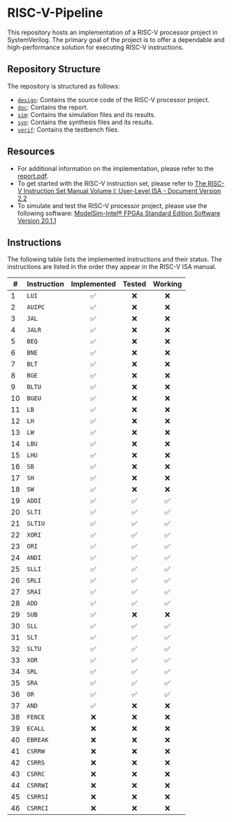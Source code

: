 # RISC-V-Pipeline

This repository hosts an implementation of a RISC-V processor project in SystemVerilog. The primary goal of the project is to offer a dependable and high-performance solution for executing RISC-V instructions.

## Repository Structure
The repository is structured as follows:
- [`design`](/design): Contains the source code of the RISC-V processor project.
- [`doc`](/doc): Contains the report.
- [`sim`](/sim): Contains the simulation files and its results.
- [`syn`](/syn): Contains the synthesis files and its results.
- [`verif`](/test): Contains the testbench files.

## Resources
- For additional information on the implementation, please refer to the [report.pdf](doc/report.pdf).
- To get started with the RISC-V instruction set, please refer to [The RISC-V Instruction Set Manual Volume I: User-Level ISA - Document Version 2.2](https://riscv.org/wp-content/uploads/2017/05/riscv-spec-v2.2.pdf)
- To simulate and test the RISC-V processor project, please use the following software: [ModelSim-Intel® FPGAs Standard Edition Software Version 20.1.1](https://www.intel.com/content/www/us/en/software-kit/750666/modelsim-intel-fpgas-standard-edition-software-version-20-1-1.html)

## Instructions
The following table lists the implemented instructions and their status. The instructions are listed in the order they appear in the RISC-V ISA manual.

| # | Instruction | Implemented | Tested | Working |
|---|-------------|:-----------:|:------:|:-------:|
| 1 | `LUI`       |     ✅     |   ❌   |   ❌   |
| 2 | `AUIPC`     |     ✅     |   ❌   |   ❌   |
| 3 | `JAL`       |     ✅     |   ❌   |   ❌   |
| 4 | `JALR`      |     ✅     |   ❌   |   ❌   |
| 5 | `BEQ`       |     ✅     |   ❌   |   ❌   |
| 6 | `BNE`       |     ✅     |   ❌   |   ❌   |
| 7 | `BLT`       |     ✅     |   ❌   |   ❌   |
| 8 | `BGE`       |     ✅     |   ❌   |   ❌   |
| 9 | `BLTU`      |     ✅     |   ❌   |   ❌   |
| 10| `BGEU`      |     ✅     |   ❌   |   ❌   |
| 11| `LB`        |     ✅     |   ❌   |   ❌   |
| 12| `LH`        |     ✅     |   ❌   |   ❌   |
| 13| `LW`        |     ✅     |   ❌   |   ❌   |
| 14| `LBU`       |     ✅     |   ❌   |   ❌   |
| 15| `LHU`       |     ✅     |   ❌   |   ❌   |
| 16| `SB`        |     ✅     |   ❌   |   ❌   |
| 17| `SH`        |     ✅     |   ❌   |   ❌   |
| 18| `SW`        |     ✅     |   ❌   |   ❌   |
| 19| `ADDI`      |     ✅     |   ✅   |   ✅   |
| 20| `SLTI`      |     ✅     |   ✅   |   ✅   |
| 21| `SLTIU`     |     ✅     |   ✅   |   ✅   |
| 22| `XORI`      |     ✅     |   ✅   |   ✅   |
| 23| `ORI`       |     ✅     |   ✅   |   ✅   |
| 24| `ANDI`      |     ✅     |   ✅   |   ✅   |
| 25| `SLLI`      |     ✅     |   ✅   |   ✅   |
| 26| `SRLI`      |     ✅     |   ✅   |   ✅   |
| 27| `SRAI`      |     ✅     |   ✅   |   ✅   |
| 28| `ADD`       |     ✅     |   ✅   |   ✅   |
| 29| `SUB`       |     ✅     |   ❌   |   ❌   |
| 30| `SLL`       |     ✅     |   ✅   |   ✅   |
| 31| `SLT`       |     ✅     |   ✅   |   ✅   |
| 32| `SLTU`      |     ✅     |   ✅   |   ✅   |
| 33| `XOR`       |     ✅     |   ✅   |   ✅   |
| 34| `SRL`       |     ✅     |   ✅   |   ✅   |
| 35| `SRA`       |     ✅     |   ✅   |   ✅   |
| 36| `OR`        |     ✅     |   ✅   |   ✅   |
| 37| `AND`       |     ✅     |   ❌   |   ❌   |
| 38| `FENCE`     |     ❌     |   ❌   |   ❌   |
| 39| `ECALL`     |     ❌     |   ❌   |   ❌   |
| 40| `EBREAK`    |     ❌     |   ❌   |   ❌   |
| 41| `CSRRW`     |     ❌     |   ❌   |   ❌   |
| 42| `CSRRS`     |     ❌     |   ❌   |   ❌   |
| 43| `CSRRC`     |     ❌     |   ❌   |   ❌   |
| 44| `CSRRWI`    |     ❌     |   ❌   |   ❌   |
| 45| `CSRRSI`    |     ❌     |   ❌   |   ❌   |
| 46| `CSRRCI`    |     ❌     |   ❌   |   ❌   |
